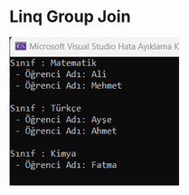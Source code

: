# Linq Group Join
![LinqGroupJoin](https://github.com/ugurarican/Linq-Group-Join/blob/master/Linq%20Group%20Join.png)
